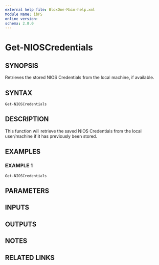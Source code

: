 ```yaml
---
external help file: BloxOne-Main-help.xml
Module Name: ibPS
online version:
schema: 2.0.0
---
```


# Get-NIOSCredentials

## SYNOPSIS
Retrieves the stored NIOS Credentials from the local machine, if available.

## SYNTAX

```
Get-NIOSCredentials
```

## DESCRIPTION
This function will retrieve the saved NIOS Credentials from the local user/machine if it has previously been stored.

## EXAMPLES

### EXAMPLE 1
```
Get-NIOSCredentials
```

## PARAMETERS

## INPUTS

## OUTPUTS

## NOTES

## RELATED LINKS
